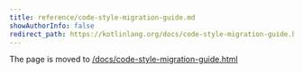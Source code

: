 ```yaml
---
title: reference/code-style-migration-guide.md
showAuthorInfo: false
redirect_path: https://kotlinlang.org/docs/code-style-migration-guide.html
---
```


The page is moved to [/docs/code-style-migration-guide.html](/docs/code-style-migration-guide.html)
